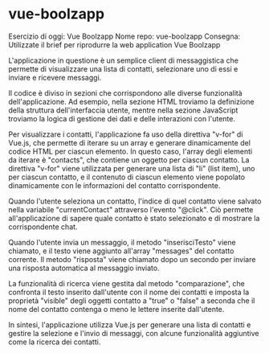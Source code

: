# vue-boolzapp

Esercizio di oggi: Vue Boolzapp
Nome repo: vue-boolzapp
Consegna:
Utilizzate il brief per riprodurre la web application Vue Boolzapp

<!-- --------- -->

L'applicazione in questione è un semplice client di messaggistica che permette di visualizzare una lista di contatti, selezionare uno di essi e inviare e ricevere messaggi.

Il codice è diviso in sezioni che corrispondono alle diverse funzionalità dell'applicazione. Ad esempio, nella sezione HTML troviamo la definizione della struttura dell'interfaccia utente, mentre nella sezione JavaScript troviamo la logica di gestione dei dati e delle interazioni con l'utente.

Per visualizzare i contatti, l'applicazione fa uso della direttiva "v-for" di Vue.js, che permette di iterare su un array e generare dinamicamente del codice HTML per ciascun elemento. In questo caso, l'array degli elementi da iterare è "contacts", che contiene un oggetto per ciascun contatto. La direttiva "v-for" viene utilizzata per generare una lista di "li" (list item), uno per ciascun contatto, e il contenuto di ciascun elemento viene popolato dinamicamente con le informazioni del contatto corrispondente.

Quando l'utente seleziona un contatto, l'indice di quel contatto viene salvato nella variabile "currentContact" attraverso l'evento "@click". Ciò permette all'applicazione di sapere quale contatto è stato selezionato e di mostrare la corrispondente chat.

Quando l'utente invia un messaggio, il metodo "inserisciTesto" viene chiamato, e il testo viene aggiunto all'array "messages" del contatto corrente. Il metodo "risposta" viene chiamato dopo un secondo per inviare una risposta automatica al messaggio inviato.

La funzionalità di ricerca viene gestita dal metodo "comparazione", che confronta il testo inserito dall'utente con il nome dei contatti e imposta la proprietà "visible" degli oggetti contatto a "true" o "false" a seconda che il nome del contatto contenga o meno le lettere inserite dall'utente.

In sintesi, l'applicazione utilizza Vue.js per generare una lista di contatti e gestire la selezione e l'invio di messaggi, con alcune funzionalità aggiuntive come la ricerca dei contatti.
